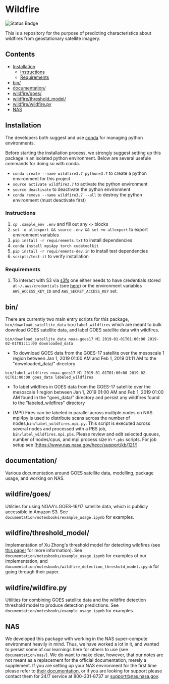 # Wildfire

![Status Badge](https://github.com/joyprojects/wildfire/workflows/CI/badge.svg)

This is a repository for the purpose of predicting characteristics about wildfires from
geostationary satellite imagery.

## Contents

- [Installation](#Installation)
  - [Instructions](#Instructions)
  - [Requirements](#Requirements)
- [bin/](#bin/)
- [documentation/](#documentation/)
- [wildfire/goes/](#wildfire/goes/)
- [wildfire/threshold_model/](#wildfire/threshold_model/)
- [wildfire/wildfire.py](#wildfire/wildfire.py)
- [NAS](#NAS)

## Installation

The developers both suggest and use [conda](https://www.anaconda.com/distribution/) for
managing python environments.

Before starting the installation process, we strongly suggest setting up this package in
an isolated python environment. Below are several usefule commands for doing so with conda.

- `conda create --name wildfire3.7 python=3.7` to create a python environment for this project
- `source activate wildfire3.7` to activate the python environment
- `source deactivate` to deactivate the python environment
- `conda remove --name wildfire3.7 --all` to destroy the python environment (must deactivate first)

### Instructions

1. `cp .sample_env .env` and fill out any `<>` blocks
1. `set -o allexport && source .env && set +o allexport` to export environment variables
1. `pip install -r requirements.txt` to install dependencies
1. `conda install mpi4py torch cudatoolkit`
1. `pip install -r requirements-dev.in` to install test dependencies
1. `scripts/test-it` to verify installation

### Requirements

1. To interact with S3 via [s3fs](https://s3fs.readthedocs.io/en/latest/)
one either needs to have credentials stored at `~/.aws/credentials` (see
[here](https://boto3.amazonaws.com/v1/documentation/api/latest/guide/configuration.html#shared-credentials-file))
or the environment variables `AWS_ACCESS_KEY_ID` and `AWS_SECRET_ACCESS_KEY` set.

## bin/

There are currently two main entry scripts for this package, `bin/download_satellite_data`
`bin/label_wildfires` which are meant to bulk download GOES satellite data, and label GOES
satellite data with wildfires.

`bin/download_satellite_data noaa-goes17 M1 2019-01-01T01:00:00 2019-02-01T01:11:00 downloaded_data`

- To download GOES data from the GOES-17 satellite over the mesoscale 1 region between Jan 1, 2019 01:00 AM and Feb 1, 2019 01:11 AM to the "downloaded_data/" directory

`bin/label_wildfires noaa-goes17 M1 2019-01-01T01:00:00 2019-02-01T01:00:00 goes_data labeled_wildfires`

- To label wildfires in GOES data from the GOES-17 satellite over the mesoscale 1 region between Jan 1, 2019 01:00 AM and Feb 1, 2019 01:00 AM found in the "goes_data/" directory and persist any wildfires found to the "labeled_wildfires" directory

- (MPI) Fires can be labeled in parallel across multiple nodes on NAS. mpi4py is used to distribute scans across the number of nodes,`bin/label_wildfires.mpi.py`. This script is executed across several nodes and processed with a PBS job, `bin/label_wildfires.mpi.pbs`. Please review and edit selected queues, number of nodes/cpus, and mpi process size in `*.pbs` scripts. For job setup see [https://www.nas.nasa.gov/hecc/support/kb/121/]

## documentation/

Various documentation around GOES satellite data, modelling, package usage, and working on
NAS.

## wildfire/goes/

Utilities for using NOAA's GOES-16/17 satellite data, which is publicly accessible in
 Amazon S3. See `documentation/notesbooks/example_usage.ipynb` for examples.

## wildfire/threshold_model/

Implementation of Xu Zhong's threshold model for detecting wildfires (see
[this paper](https://www.researchgate.net/publication/318455389_Real-time_wildfire_detection_and_tracking_in_Australia_using_geostationary_satellite_Himawari-8)
for more information). See `documentation/notesbooks/example_usage.ipynb` for examples of
our implementation, and
`documentation/notesbooks/wildfire_detection_threshold_model.ipynb` for going through
their paper.

## wildfire/wildfire.py

Utilities for combining GOES satellite data and the wildfire detection threshold model to
produce detection predictions. See `documentation/notesbooks/example_usage.ipynb` for
examples.

## NAS

We developed this package with working in the NAS super-compute environment heavily in
mind. Thus, we have worked a lot in it, and wanted to persist some of our learnings here
for others to use (see `documentation/nas/`). We do want to make clear, however, that our
notes are not meant as a replacement for the official documentation, merely a supplement.
If you are setting up your NAS environment for the first time please refer to
[their documentation](https://www.nas.nasa.gov/hecc/support/kb/), or if you are looking
 for support please contact them for 24/7 service at 800-331-8737 or
 <support@nas.nasa.gov>.
